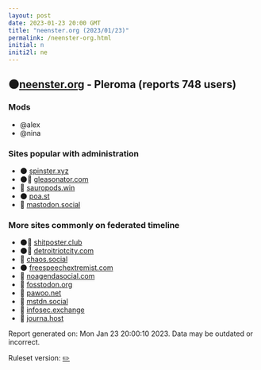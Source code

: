 ```yaml
---
layout: post
date: 2023-01-23 20:00 GMT
title: "neenster.org (2023/01/23)"
permalink: /neenster-org.html
initial: n
initi2l: ne
---
```


## 🌑[neenster.org](https://neenster.org) - Pleroma (reports 748 users)

### Mods
 * @alex
 * @nina

### Sites popular with administration

* 🌑 [spinster.xyz](/spinster-xyz.html)
* 🌑🧸 [gleasonator.com](/gleasonator-com.html)
* 🐘 [sauropods.win](/sauropods-win.html)
* 🌑 [poa.st](/poa-st.html)
* 🐘 [mastodon.social](/mastodon-social.html)

### More sites commonly on federated timeline

* 🌑🧸 [shitposter.club](/shitposter-club.html)
* 🌑🧸 [detroitriotcity.com](/detroitriotcity-com.html)
* 🐘 [chaos.social](/chaos-social.html)
* 🌑 [freespeechextremist.com](/freespeechextremist-com.html)
* 🐘 [noagendasocial.com](/noagendasocial-com.html)
* 🐘 [fosstodon.org](/fosstodon-org.html)
* 🧸 [pawoo.net](/pawoo-net.html)
* 🐘 [mstdn.social](/mstdn-social.html)
* 🐘 [infosec.exchange](/infosec-exchange.html)
* 🐘 [journa.host](/journa-host.html)

Report generated on: Mon Jan 23 20:00:10 2023. Data may be outdated or incorrect.

Ruleset version: [✏️](/version-pencil)
